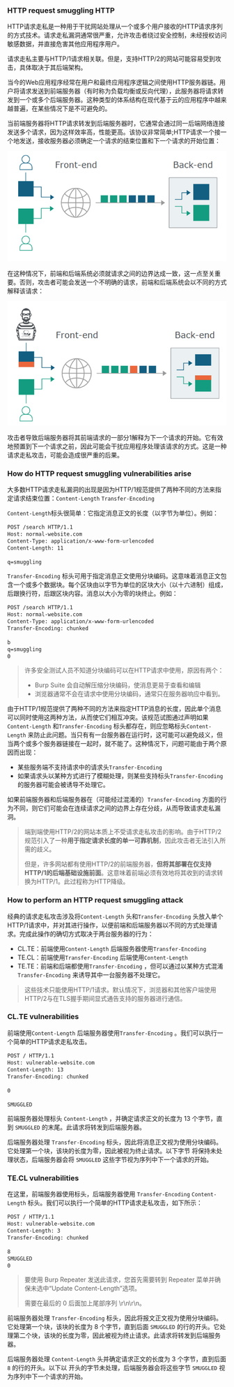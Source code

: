 ### HTTP request smuggling HTTP

HTTP请求走私是一种用于干扰网站处理从一个或多个用户接收的HTTP请求序列的方式技术。请求走私漏洞通常很严重，允许攻击者绕过安全控制，未经授权访问敏感数据，并直接危害其他应用程序用户。

请求走私主要与HTTP/1请求相关联。但是，支持HTTP/2的网站可能容易受到攻击，具体取决于其后端架构。

当今的Web应用程序经常在用户和最终应用程序逻辑之间使用HTTP服务器链。用户将请求发送到前端服务器（有时称为负载均衡或反向代理），此服务器将请求转发到一个或多个后端服务器。这种类型的体系结构在现代基于云的应用程序中越来越普遍，在某些情况下是不可避免的。

当前端服务器将HTTP请求转发到后端服务器时，它通常会通过同一后端网络连接发送多个请求，因为这样效率高，性能更高。该协议非常简单;HTTP请求一个接一个地发送，接收服务器必须确定一个请求的结束位置和下一个请求的开始位置：

![image-20231103112320085](https://raw.githubusercontent.com/m1crofan/image/main/image-20231103112320085.png)

在这种情况下，前端和后端系统必须就请求之间的边界达成一致，这一点至关重要。否则，攻击者可能会发送一个不明确的请求，前端和后端系统会以不同的方式解释该请求：

![image-20231103112358601](https://raw.githubusercontent.com/m1crofan/image/main/image-20231103112358601.png)

攻击者导致后端服务器将其前端请求的一部分1解释为下一个请求的开始。它有效地预置到下一个请求之前，因此可能会干扰应用程序处理该请求的方式。这是一种请求走私攻击，可能会造成很严重的后果。

### How do HTTP request smuggling vulnerabilities  arise

大多数HTTP请求走私漏洞的出现是因为HTTP/1规范提供了两种不同的方法来指定请求结束位置：`Content-Length` `Transfer-Encoding` 

`Content-Length`标头很简单：它指定消息正文的长度（以字节为单位）。例如：

```http
POST /search HTTP/1.1
Host: normal-website.com
Content-Type: application/x-www-form-urlencoded
Content-Length: 11

q=smuggling
```

`Transfer-Encoding` 标头可用于指定消息正文使用分块编码。这意味着消息正文包含一个或多个数据块。每个区块由以字节为单位的区块大小（以十六进制）组成，后跟换行符，后跟区块内容。消息以大小为零的块终止。例如：

```http
POST /search HTTP/1.1
Host: normal-website.com
Content-Type: application/x-www-form-urlencoded
Transfer-Encoding: chunked

b
q=smuggling
0
```

>许多安全测试人员不知道分块编码可以在HTTP请求中使用，原因有两个：
>
>- Burp Suite 会自动解压缩分块编码，使消息更易于查看和编辑
>- 浏览器通常不会在请求中使用分块编码，通常只在服务器响应中看到。

由于HTTP/1规范提供了两种不同的方法来指定HTTP消息的长度，因此单个消息可以同时使用这两种方法，从而使它们相互冲突。该规范试图通过声明如果`Content-Length` 和`Transfer-Encoding` 标头都存在，则应忽略标头`Content-Length` 来防止此问题。当只有有一台服务器在运行时，这可能可以避免歧义，但当两个或多个服务器链接在一起时，就不能了。这种情况下，问题可能由于两个原因而出现：

- 某些服务端不支持请求中的请求头`Transfer-Encoding` 
- 如果请求头以某种方式进行了模糊处理，则某些支持标头`Transfer-Encoding` 的服务器可能会被诱导不处理它。

如果前端服务器和后端服务器在（可能经过混淆的）`Transfer-Encoding` 方面的行为不同，则它们可能会在连续请求之间的边界上存在分歧，从而导致请求走私漏洞。

>端到端使用HTTP/2的网站本质上不受请求走私攻击的影响。由于HTTP/2规范引入了一种**用于指定请求长度的单一可靠机制**，因此攻击者无法引入所需的歧义。
>
>但是，许多网站都有使用HTTP/2的前端服务器，**但将其部署在仅支持HTTP/1的后端基础设施前面**。这意味着前端必须有效地将其收到的请求转换为HTTP/1。此过程称为HTTP降级。

### How to perform an HTTP request smuggling attack

经典的请求走私攻击涉及将`Content-Length` 头和`Transfer-Encoding` 头放入单个HTTP/1请求中，并对其进行操作，以便前端和后端服务器以不同的方式处理请求。完成此操作的确切方式取决于两台服务器的行为：

- CL.TE：前端使用`Content-Length` 后端服务器使用`Transfer-Encoding` 
- TE.CL：前端使用`Transfer-Encoding` 后端使用`Content-Length` 
- TE.TE：前端和后端都使用`Transfer-Encoding` ，但可以通过以某种方式混淆`Transfer-Encoding` 来诱导其中一台服务器不处理它。

>这些技术只能使用HTTP/1请求。默认情况下，浏览器和其他客户端使用HTTP/2与在TLS握手期间显式通告支持的服务器进行通信。

### CL.TE vulnerabilities

前端使用`Content-Length` 后端服务器使用`Transfer-Encoding` 。我们可以执行一个简单的HTTP请求走私攻击。

```http
POST / HTTP/1.1
Host: vulnerable-website.com
Content-Length: 13
Transfer-Encoding: chunked

0

SMUGGLED
```

前端服务器处理标头 `Content-Length` ，并确定请求正文的长度为 13 个字节，直到 `SMUGGLED` 的末尾。此请求将转发到后端服务器。

后端服务器处理 `Transfer-Encoding` 标头，因此将消息正文视为使用分块编码。它处理第一个块，该块的长度为零，因此被视为终止请求。以下字节 将保持未处理状态，后端服务器会将 `SMUGGLED` 这些字节视为序列中下一个请求的开始。

### TE.CL vulnerabilities

在这里，前端服务器使用标头，后端服务器使用 `Transfer-Encoding` `Content-Length` 标头。我们可以执行一个简单的HTTP请求走私攻击，如下所示：

```http
POST / HTTP/1.1
Host: vulnerable-website.com
Content-Length: 3
Transfer-Encoding: chunked

8
SMUGGLED
0
```

>要使用 Burp Repeater 发送此请求，您首先需要转到 Repeater 菜单并确保未选中“Update Content-Length”选项。
>
>需要在最后的 0 后面加上尾部序列 \r\n\r\n。

前端服务器处理 `Transfer-Encoding` 标头，因此将报文正文视为使用分块编码。它处理第一个块，该块的长度为 8 个字节，直到后面 `SMUGGLED` 的行的开头。它处理第二个块，该块的长度为零，因此被视为终止请求。此请求将转发到后端服务器。

后端服务器处理 `Content-Length` 头并确定请求正文的长度为 3 个字节，直到后面 `8` 的行的开头。以下以 开头的字节未处理，后端服务器会将这些字节 `SMUGGLED` 视为序列中下一个请求的开始。

